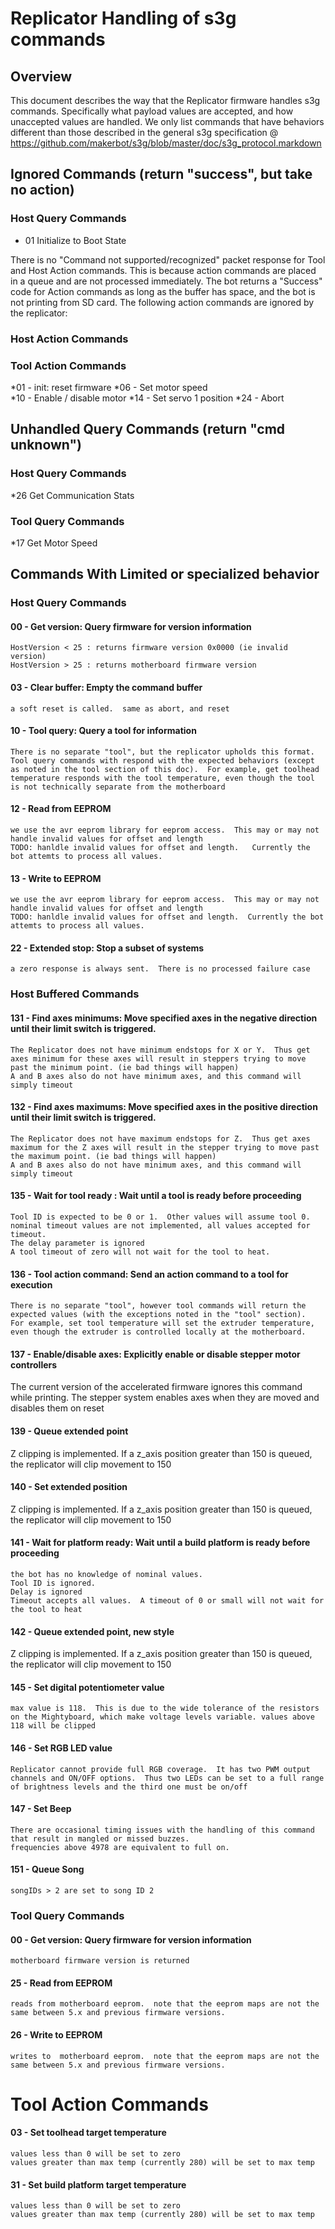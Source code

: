 # Replicator Handling of s3g commands

## Overview

This document describes the way that the Replicator firmware handles s3g commands. Specifically what payload values are accepted, and how unaccepted values are handled.   We only list commands that have behaviors different than those described in the general s3g specification @  https://github.com/makerbot/s3g/blob/master/doc/s3g_protocol.markdown

## Ignored Commands (return "success", but take no action)

### Host Query Commands
* 01 Initialize to Boot State

There is no "Command not supported/recognized" packet response for Tool and Host Action commands.  This is because action commands are placed in a queue and are not processed immediately. The bot returns a "Success"  code for Action commands as long as the buffer has space, and the bot is not printing from SD card.  The following action commands are ignored by the replicator:

### Host Action Commands

### Tool Action Commands

*01 - init: reset firmware
*06 - Set motor speed  
*10 - Enable / disable motor
*14 - Set servo 1 position
*24 - Abort

## Unhandled Query Commands (return "cmd unknown")

### Host Query Commands
*26 Get Communication Stats

### Tool Query Commands
*17 Get Motor Speed


## Commands With Limited or specialized behavior

### Host Query Commands

#### 00 - Get version: Query firmware for version information
    HostVersion < 25 : returns firmware version 0x0000 (ie invalid version)
    HostVersion > 25 : returns motherboard firmware version

 
#### 03 - Clear buffer: Empty the command buffer
    a soft reset is called.  same as abort, and reset

#### 10 - Tool query: Query a tool for information
    There is no separate "tool", but the replicator upholds this format.  Tool query commands with respond with the expected behaviors (except as noted in the tool section of this doc).  For example, get toolhead temperature responds with the tool temperature, even though the tool is not technically separate from the motherboard

#### 12 - Read from EEPROM
    we use the avr eeprom library for eeprom access.  This may or may not handle invalid values for offset and length
    TODO: hanldle invalid values for offset and length.   Currently the bot attemts to process all values.

#### 13 - Write to EEPROM
    we use the avr eeprom library for eeprom access.  This may or may not handle invalid values for offset and length
    TODO: hanldle invalid values for offset and length.  Currently the bot attemts to process all values.


#### 22 - Extended stop: Stop a subset of systems
    a zero response is always sent.  There is no processed failure case

### Host Buffered Commands

#### 131 - Find axes minimums: Move specified axes in the negative direction until their limit switch is triggered.
    The Replicator does not have minimum endstops for X or Y.  Thus get axes minimum for these axes will result in steppers trying to move past the minimum point. (ie bad things will happen) 
    A and B axes also do not have minimum axes, and this command will simply timeout

#### 132 - Find axes maximums: Move specified axes in the positive direction until their limit switch is triggered.
    The Replicator does not have maximum endstops for Z.  Thus get axes maximum for the Z axes will result in the stepper trying to move past the maximum point. (ie bad things will happen) 
    A and B axes also do not have minimum axes, and this command will simply timeout
    
#### 135 - Wait for tool ready : Wait until a tool is ready before proceeding
    Tool ID is expected to be 0 or 1.  Other values will assume tool 0.
    nominal timeout values are not implemented, all values accepted for timeout. 
    The delay parameter is ignored
    A tool timeout of zero will not wait for the tool to heat.  

#### 136 - Tool action command: Send an action command to a tool for execution
    There is no separate "tool", however tool commands will return the expected values (with the exceptions noted in the "tool" section).  For example, set tool temperature will set the extruder temperature, even though the extruder is controlled locally at the motherboard.

#### 137 - Enable/disable axes: Explicitly enable or disable stepper motor controllers
  The current version of the accelerated firmware ignores this command while printing.  The stepper system enables axes when they are moved and disables them on reset

#### 139 - Queue extended point
Z clipping is implemented.  If a z_axis position greater than 150 is queued, the replicator will clip movement to 150

#### 140 - Set extended position
Z clipping is implemented.  If a z_axis position greater than 150 is queued, the replicator will clip movement to 150

#### 141 - Wait for platform ready: Wait until a build platform is ready before proceeding
    the bot has no knowledge of nominal values.
    Tool ID is ignored.
    Delay is ignored
    Timeout accepts all values.  A timeout of 0 or small will not wait for the tool to heat

#### 142 - Queue extended point, new style
Z clipping is implemented.  If a z_axis position greater than 150 is queued, the replicator will clip movement to 150

#### 145 - Set digital potentiometer value
    max value is 118.  This is due to the wide tolerance of the resistors on the Mightyboard, which make voltage levels variable. values above 118 will be clipped

#### 146 - Set RGB LED value
    Replicator cannot provide full RGB coverage.  It has two PWM output channels and ON/OFF options.  Thus two LEDs can be set to a full range of brightness levels and the third one must be on/off

#### 147 - Set Beep
    There are occasional timing issues with the handling of this command that result in mangled or missed buzzes.
    frequencies above 4978 are equivalent to full on.

#### 151 - Queue Song
    songIDs > 2 are set to song ID 2

### Tool Query Commands

#### 00 - Get version: Query firmware for version information
    motherboard firmware version is returned

#### 25 - Read from EEPROM
    reads from motherboard eeprom.  note that the eeprom maps are not the same between 5.x and previous firmware versions.

#### 26 - Write to EEPROM
    writes to  motherboard eeprom.  note that the eeprom maps are not the same between 5.x and previous firmware versions.

# Tool Action Commands

#### 03 - Set toolhead target temperature
    values less than 0 will be set to zero
    values greater than max temp (currently 280) will be set to max temp

#### 31 - Set build platform target temperature
    values less than 0 will be set to zero
    values greater than max temp (currently 280) will be set to max temp

